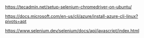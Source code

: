 https://tecadmin.net/setup-selenium-chromedriver-on-ubuntu/

https://docs.microsoft.com/en-us/cli/azure/install-azure-cli-linux?pivots=apt

https://www.selenium.dev/selenium/docs/api/javascript/index.html
